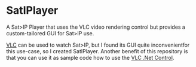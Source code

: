 # SatIPlayer
A Sat>IP Player that uses the VLC video rendering control but provides a custom-tailored GUI for Sat>IP use.

[VLC](https://www.videolan.org) can be used to watch Sat>IP, but I found its GUI quite inconvenientfor this use-case, so I created SatIPlayer.
Another benefit of this repository is that you can use it as sample code how to use the [VLC .Net Control](https://github.com/ZeBobo5/Vlc.DotNet).
